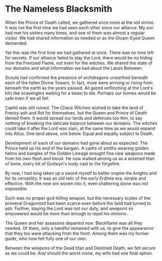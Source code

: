 # The Nameless Blacksmith

When the Prince of Death called, we gathered once more at the old shrine. It was not the first time we had seen each other since our alliance. My son had met his sisters many times, and one of them was almost a regular visitor. We had shared information as needed or as the Gloam-Eyed Queen demanded.

Yet this was the first time we had gathered at once. There was no time left for secrets. If our alliance failed to slay the Lord, there would be no hiding from the Frenzied Flame, not even for the witches. We shared the state of our domains and what information we had about the Lands Between.

Scouts had confirmed the presence of archdragons unearthed beneath each of the fallen Divine Towers. In fact, more were arriving or rising from beneath the earth as the years passed. All gazed unflinching at the Lord's kiln like scavengers waiting for a beast to die. Perhaps our homes would be safe even if we all fell.

Caelid was still ruined. The Chaos Witches wished to take the land of Frenzy-ash and Rot for themselves, but the Queen and Prince of Death denied them. It would spread our lands and defenses too thin, to say nothing of breaking the delicate balance between our domains. The witches could take it after the Lord was slain, at the same time as we would expand into Altus. One land above, one below. Equal and equally subject to Death.

Development of each of our domains had gone about as expected. The Prince held up his end of the bargain. A cadre of smiths wearing golden helms and bangles of the Golden Lineage brought fine new weapons made from his own flesh and blood. He now walked among us as a wizened titan of bone, every bit of Godwyn's body cast to the forgefire.

By now, I had long taken up a sword myself to better inspire the knights and for its versatility. It was an old relic of the early Erdtree era, simple and effective. With the new ore woven into it, even shattering stone was not impossible.

Such was no proper god-killing weapon, but the necessary scales of the primeval Dragonlord had been scarce even before the land had turned to ash. Further, slaying the Lord was not our duty, and weapons so empowered would be more than enough to repel his minions.

The Queen and her assassins departed now. Blackflame was all they needed. Of them, only a handful remained with us, to give the appearance that they too were attacking from the front. Among them was my former guide, who now felt fully one of our own.

Between the weapons of the Dead titan and Destined Death, we felt secure as we could be. And should the worst come, my wife had one final option.
